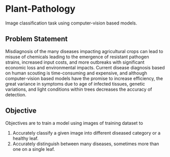 # Plant-Pathology

Image classification task using computer-vision based models.

##  Problem Statement

Misdiagnosis of the many diseases impacting agricultural crops can lead to misuse of chemicals leading to the emergence of resistant pathogen strains, increased input costs, and more outbreaks with significant economic loss and environmental impacts. Current disease diagnosis based on human scouting is time-consuming and expensive, and although computer-vision based models have the promise to increase efficiency, the great variance in symptoms due to age of infected tissues, genetic variations, and light conditions within trees decreases the accuracy of detection.

##  Objective

Objectives are to train a model using images of training dataset to 
1) Accurately classify a given image into different diseased category or a healthy leaf.
2) Accurately distinguish between many diseases, sometimes more than one on a single leaf.


